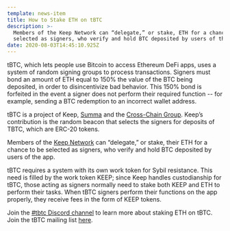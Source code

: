 ```yaml
---
template: news-item
title: How to Stake ETH on tBTC
description: >-
  Members of the Keep Network can “delegate,” or stake, ETH for a chance to be
  selected as signers, who verify and hold BTC deposited by users of the app.
date: 2020-08-03T14:45:10.925Z
---
```

tBTC, which lets people use Bitcoin to access Ethereum DeFi apps, uses a system of random signing groups to process transactions. Signers must bond an amount of ETH equal to 150% the value of the BTC being deposited, in order to disincentivize bad behavior. This 150% bond is forfeited in the event a signer does not perform their required function -- for example, sending a BTC redemption to an incorrect wallet address.

tBTC is a project of Keep, [Summa](http://summa.one) and the [Cross-Chain Group](https://crosschain.group/). Keep’s contribution is the random beacon that selects the signers for deposits of TBTC, which are ERC-20 tokens.

Members of the [Keep Network](http://keep.network) can “delegate,” or stake, their ETH for a chance to be selected as signers, who verify and hold BTC deposited by users of the app.

tBTC requires a system with its own work token for Sybil resistance. This need is filled by the work token KEEP; since Keep handles custodianship for tBTC, those acting as signers normally need to stake both KEEP and ETH to perform their tasks. When tBTC signers perform their functions on the app properly, they receive fees in the form of KEEP tokens.

Join the [\#tbtc Discord channel](https://discord.gg/wYezN7v) to learn more about staking ETH on tBTC. Join the tBTC mailing list [here](https://tbtc.network/#mailing-list).
